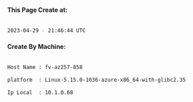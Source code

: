 
   
#### This Page Create at:

```bash

2023-04-29 - 21:46:44 UTC

```

#### Create By Machine:

```bash

Host Name : fv-az257-858

platform  : Linux-5.15.0-1036-azure-x86_64-with-glibc2.35

Ip Local  : 10.1.0.68

```


